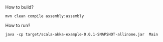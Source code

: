 

How to build?




```
mvn clean compile assembly:assembly

```


How to run?

```
java -cp target/scala-akka-example-0.0.1-SNAPSHOT-allinone.jar  Main
```



